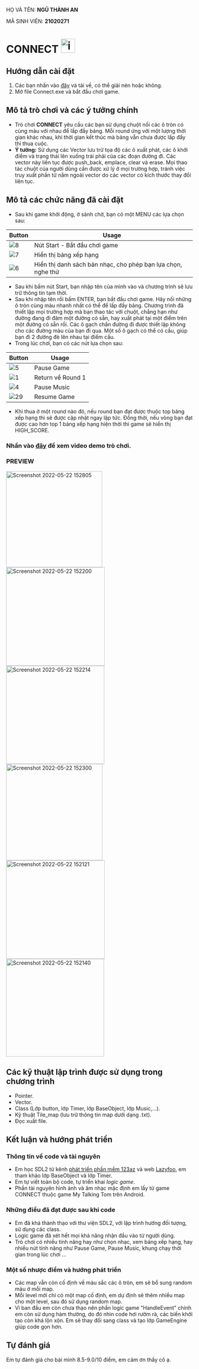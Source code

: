  HỌ VÀ TÊN: **NGŨ THÀNH AN**
 
 MÃ SINH VIÊN: **21020271**

# CONNECT <img width="38" alt="icon" src="https://user-images.githubusercontent.com/92411733/169693834-3ee68b4a-0535-4ffe-9f58-5fb9d6576c79.png">
## Hướng dẫn cài đặt
1. Các bạn nhấn vào [đây](https://vnueduvn-my.sharepoint.com/:u:/g/personal/21020271_vnu_edu_vn/ER-Gvm7mh7ZPjctkTXBshMQBZ53Ua01NyrmSykK_O3GWzg?e=qNdvTL) và tải về, có thể giải nén hoặc không.
2. Mở file Connect.exe và bắt đầu chơi game.
## Mô tả trò chơi và các ý tưởng chính
- Trò chơi **CONNECT** yêu cầu các bạn sử dụng chuột nối các ô tròn có cùng màu với nhau để lấp đầy bảng. Mỗi round ứng với một lượng thời gian khác nhau, khi thời gian kết thúc mà bảng vẫn chưa được lấp đầy thì thua cuộc.
- **Ý tưởng:** Sử dụng các Vector lưu trữ tọa độ các ô xuất phát, các ô khởi điểm và trạng thái lên xuống trái phải của các đoạn đường đi. Các vector này liên tục được push_back, emplace, clear và erase. Mọi thao tác chuột của người dùng cần được xử lý ở mọi trường hợp, tránh việc truy xuất phần tử nằm ngoài vector do các vector có kích thước thay đổi liên tục.
## Mô tả các chức năng đã cài đặt
- Sau khi game khởi động, ở sảnh chờ, bạn có một MENU các lựa chọn sau:

|Button|Usage|
|-----|-----|
|![8](https://user-images.githubusercontent.com/92411733/169694807-eaa4d7de-64c7-45d9-a652-593d6c05d93e.png)|Nút Start - Bắt đầu chơi game|
|![7](https://user-images.githubusercontent.com/92411733/169694809-ececb9e6-e273-4653-bd76-21ec26c436dd.png)|Hiển thị bảng xếp hạng|
|![6](https://user-images.githubusercontent.com/92411733/169694808-bc935ef6-bcf2-4e79-ade4-6216583062c5.png)|Hiển thị danh sách bản nhạc, cho phép bạn lựa chọn, nghe thử|

- Sau khi bấm nút Start, bạn nhập tên của mình vào và chương trình sẽ lưu trữ thông tin tạm thời. 
- Sau khi nhập tên rồi bấm ENTER, bạn bắt đầu chơi game. Hãy nối những ô tròn cùng màu nhanh nhất có thể để lấp đầy bảng. Chương trình đã thiết lập mọi trường hợp mà bạn thao tác với chuột, chẳng hạn như đường đang đi đâm một đường có sẵn, hay xuất phát tại một điểm trên một đường có sẵn rồi. Các ô gạch chắn đường đi được thiết lập không cho các đường màu của bạn đi qua. Một số ô gạch có thể có cầu, giúp bạn đi 2 đường đè lên nhau tại điểm cầu.
- Trong lúc chơi, bạn có các nút lựa chọn sau:

|Button|Usage|
|-----|-----|
|![5](https://user-images.githubusercontent.com/92411733/169695082-0722123a-4aed-46e5-928a-3b7d5c5533c0.png)|Pause Game|
|![1](https://user-images.githubusercontent.com/92411733/169695085-866a75c3-4955-46a4-b216-de722573dc5a.png)|Return về Round 1|
|![4](https://user-images.githubusercontent.com/92411733/169695086-d8f2b6c6-0eb1-4c02-a6a7-4910cc9912e3.png)|Pause Music|
|![29](https://user-images.githubusercontent.com/92411733/169696223-cc627e75-d461-4c5a-a6e8-067d708fabb3.png)|Resume Game|

- Khi thua ở một round nào đó, nếu round bạn đạt được thuộc top bảng xếp hạng thì sẽ được cập nhật ngay lập tức. Đồng thời, nếu vòng bạn đạt được cao hơn top 1 bảng xếp hạng hiện thời thì game sẽ hiển thị HIGH_SCORE.
### Nhấn vào [đây](https://youtu.be/lT4ph4BD-RI) để xem video demo trò chơi.
### PREVIEW 
<img width="259" alt="Screenshot 2022-05-22 152805" src="https://user-images.githubusercontent.com/92411733/169694749-ddf61523-b28b-4983-ad74-ed74718d6a8f.png"> <img width="266" alt="Screenshot 2022-05-22 152200" src="https://user-images.githubusercontent.com/92411733/169694754-973c67e9-5244-49dc-ae14-2b51b7382346.png"> <img width="265" alt="Screenshot 2022-05-22 152214" src="https://user-images.githubusercontent.com/92411733/169694755-c7161082-7b60-4745-aad1-f4c0a1dbbe94.png"> <img width="260" alt="Screenshot 2022-05-22 152300" src="https://user-images.githubusercontent.com/92411733/169694756-f23ad9c7-be6f-4858-8623-12c6113fe33d.png"> <img width="266" alt="Screenshot 2022-05-22 152121" src="https://user-images.githubusercontent.com/92411733/169694751-b0291cb9-10ff-4990-aa06-a2d734dfaa40.png"> <img width="264" alt="Screenshot 2022-05-22 152140" src="https://user-images.githubusercontent.com/92411733/169694752-f4d730e6-b2de-4ac9-ba2e-c2a49434c2f7.png">

## Các kỹ thuật lập trình được sử dụng trong chương trình
- Pointer.
- Vector.
- Class (Lớp button, lớp Timer, lớp BaseObject, lớp Music,...).
- Kỹ thuật Tile_map (lưu trữ thông tin map dưới dạng .txt).
- Đọc xuất file.
## Kết luận và hướng phát triển
### Thông tin về code và tài nguyên
- Em học SDL2 từ kênh [phát triển phần mềm 123az](https://phattrienphanmem123az.com/) và web [Lazyfoo](https://lazyfoo.net/tutorials/SDL/index.php), em tham khảo lớp BaseObject và lớp Timer.
- Em tự viết toàn bộ code, tự triển khai _logic game_.
- Phần tài nguyên hình ảnh và âm nhạc mặc định em lấy từ game CONNECT thuộc game My Talking Tom trên Android.
### Những điều đã đạt được sau khi code
- Em đã khá thành thạo với thư viện SDL2, với lập trình hướng đối tượng, sử dụng các class.
- Logic game đã xét hết mọi khả năng nhận đầu vào từ người dùng.
- Trò chơi có nhiều tính năng hay như chọn nhạc, xem bảng xếp hạng, hay nhiều nút tính năng như Pause Game, Pause Music, khung chạy thời gian trong lúc chơi ...
### Một số nhược điểm và hướng phát triển
- Các map vẫn còn cố định về màu sắc các ô tròn, em sẽ bổ sung random màu ở mỗi map.
- Mỗi level mới chỉ có một map cố định, em dự định sẽ thêm nhiều map cho một level, sau đó sử dụng random map.
- Vì ban đầu em còn chưa thạo nên phần logic game "HandleEvent" chính em còn sử dụng hàm thường, do đó nhìn code hơi rườm rà, các biến khởi tạo còn khá lộn xộn. Em sẽ thay đổi sang class và tạo lớp GameEngine giúp code gọn hơn.
## Tự đánh giá
Em tự đánh giá cho bài mình 8.5-9.0/10 điểm, em cảm ơn thầy cô ạ.
